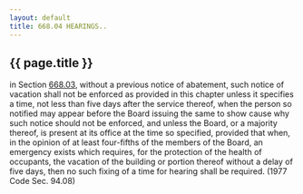 ```yaml
---
layout: default 
title: 668.04 HEARINGS..
---
```


{{ page.title }}
----------------
in Section [668.03](37312874.html), without a previous notice of
abatement, such notice of vacation shall not be enforced as provided in
this chapter unless it specifies a time, not less than five days after
the service thereof, when the person so notified may appear before the
Board issuing the same to show cause why such notice should not be
enforced, and unless the Board, or a majority thereof, is present at its
office at the time so specified, provided that when, in the opinion of
at least four-fifths of the members of the Board, an emergency exists
which requires, for the protection of the health of occupants, the
vacation of the building or portion thereof without a delay of five
days, then no such fixing of a time for hearing shall be required. (1977
Code Sec. 94.08)
